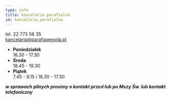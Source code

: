 ```yaml
---
type: info
title: kancelaria parafialna
id: kancelaria_parafialna
---
```

tel. 22 773 56 35\
kancelaria@parafiawesola.pl

* **Poniedziałek**\
  16.30 - 17.30
* **Środa**\
  18.45 - 19.30
* **Piątek**\
  7.45 - 8.15 i 16.30 - 17.30

***w sprawach pilnych prosimy o kontakt przed lub po Mszy Św. lub kontakt telefoniczny***